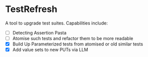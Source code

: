 # TestRefresh
A tool to upgrade test suites. Capabilities include:
- [ ] Detecting Assertion Pasta
- [ ] Atomise such tests and refactor them to be more readable
- [x] Build Up Parameterized tests from atomised or old similar tests
- [x] Add value sets to new PUTs via LLM